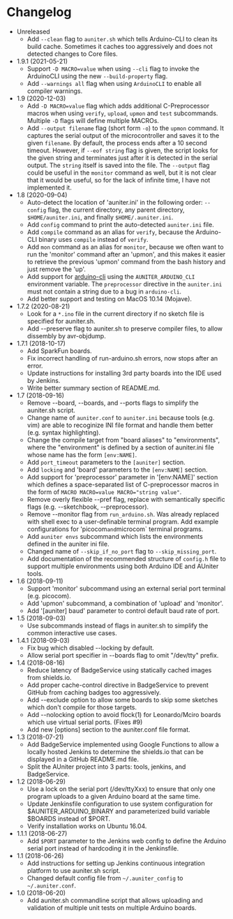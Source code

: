 # Changelog

* Unreleased
    * Add `--clean` flag to `auniter.sh` which tells Arduino-CLI to clean its
      build cache. Sometimes it caches too aggressively and does not detected
      changes to Core files.
* 1.9.1 (2021-05-21)
    * Support `-D MACRO=value` when using `--cli` flag to invoke the ArduinoCLI
      using the new `--build-property` flag.
    * Add `--warnings all` flag when using `ArduinoCLI` to enable all compiler
      warnings.
* 1.9 (2020-12-03)
    * Add `-D MACRO=value` flag which adds additional C-Preprocessor macros
      when using `verify`, `upload`, `upmon` and `test` subcommands. Multiple
      `-D` flags will define multiple MACROs.
    * Add `--output filename` flag (short form `-o`) to the `upmon` command. It
      captures the serial output of the microcontroller and saves it to the
      given `filename`. By default, the process ends after a 10 second timeout.
      However, if `--eof string` flag is given, the script looks for the given
      string and terminates just after it is detected in the serial output. The
      `string` itself is saved into the file. The `--output` flag could be
      useful in the `monitor` command as well, but it is not clear that it would
      be useful, so for the lack of infinite time, I have not implemented it.
* 1.8 (2020-09-04)
    * Auto-detect the location of 'auniter.ini' in the following order:
      `--config` flag, the current directory, any parent directory,
      `$HOME/auniter.ini`, and finally `$HOME/.auniter.ini`.
    * Add `config` command to print the auto-detected `auniter.ini` file.
    * Add `compile` command as an alias for `verify`, because the Arduino-CLI
      binary uses `compile` instead of `verify`.
    * Add `mon` command as an alias for `monitor`, because we often want
      to run the 'monitor' command after an 'upmon', and this makes it
      easier to retrieve the previous 'upmon' command from the bash history and
      just remove the 'up'.
    * Add support for [arduino-cli](https://github.com/arduino/arduino-cli)
      using the `AUNITER_ARDUINO_CLI` environment variable. The `preprocessor`
      directive in the `auniter.ini` must not contain a string due to a bug in
      `arduino-cli`.
    * Add better support and testing on MacOS 10.14 (Mojave).
* 1.7.2 (2020-08-21)
    * Look for a `*.ino` file in the current directory if no sketch file is
      specified for auniter.sh.
    * Add --preserve flag to auniter.sh to preserve compiler files, to allow
      dissembly by avr-objdump.
* 1.7.1 (2018-10-17)
    * Add SparkFun boards.
    * Fix incorrect handling of run-arduino.sh errors, now stops after an error.
    * Update instructions for installing 3rd party boards into the IDE used
      by Jenkins.
    * Write better summary section of README.md.
* 1.7 (2018-09-16)
    * Remove --board, --boards, and --ports flags to simplify the auniter.sh
      script.
    * Change name of `auniter.conf` to `auniter.ini` because tools (e.g. vim)
      are able to recoginize INI file format and handle them better
      (e.g. syntax highlighting).
    * Change the compile target from "board aliases" to "environments", where
      the "environment" is defined by a section of auniter.ini file whose name
      has the form `[env:NAME]`.
    * Add `port_timeout` parameters to the `[auniter]` section.
    * Add `locking` and 'board' parameters to the `[env:NAME]` section.
    * Add support for 'preprocessor' parameter in '[env:NAME]' section
      which defines a space-separated list of C-preprocessor macros in the
      form of `MACRO MACRO=value MACRO="string value"`.
    * Remove overly flexible --pref flag, replace with semantically specific
      flags (e.g. --sketchbook, --preprocessor).
    * Remove --monitor flag from `run_arduino.sh`. Was already replaced with
      shell exec to a user-definable terminal program. Add example
      configurations for 'picocom` and `microcom` terminal programs.
    * Add `auniter envs` subcommand which lists the environments defined in the
      auniter ini file.
    * Changed name of `--skip_if_no_port` flag to `--skip_missing_port`.
    * Add documentation of the recommended structure of `config.h` file to
      support multiple environments using both Arduino IDE and AUniter tools.
* 1.6 (2018-09-11)
    * Support 'monitor' subcommand using an external serial port terminal
      (e.g. picocom).
    * Add 'upmon' subcommand, a combination of 'upload' and 'monitor'.
    * Add '[auniter] baud' parameter to control default baud rate of port.
* 1.5 (2018-09-03)
    * Use subcommands instead of flags in auniter.sh to simplify the
      common interactive use cases.
* 1.4.1 (2018-09-03)
    * Fix bug which disabled --locking by default.
    * Allow serial port specifier in --boards flag to omit "/dev/tty" prefix.
* 1.4 (2018-08-16)
    * Reduce latency of BadgeService using statically cached images
      from shields.io.
    * Add proper cache-control directive in BadgeService to prevent GitHub
      from caching badges too aggressively.
    * Add --exclude option to allow some boards to skip some sketches which
      don't compile for those targets.
    * Add --nolocking option to avoid flock(1) for Leonardo/Mciro boards
      which use virtual serial ports. (Fixes #9)
    * Add new [options] section to the auniter.conf file format.
* 1.3 (2018-07-21)
    * Add BadgeService implemented using Google Functions to allow a locally
      hosted Jenkins to determine the shields.io that can be displayed in
      a GitHub README.md file.
    * Split the AUniter project into 3 parts: tools, jenkins, and
      BadgeService.
* 1.2 (2018-06-29)
    * Use a lock on the serial port (/dev/ttyXxx) to ensure that
      only one program uploads to a given Arduino board at the same time.
    * Update Jenkinsfile configuration to use system configuration for
      $AUNITER_ARDUINO_BINARY and parameterized build variable $BOARDS
      instead of $PORT.
    * Verify installation works on Ubuntu 16.04.
* 1.1.1 (2018-06-27)
    * Add `$PORT` parameter to the Jenkins web config to define the Arduino
      serial port instead of hardcoding it in the Jenkinsfile.
* 1.1 (2018-06-26)
    * Add instructions for setting up Jenkins continuous integration platform
      to use auniter.sh script.
    * Changed default config file from `~/.auniter_config` to `~/.auniter.conf`.
* 1.0 (2018-06-20)
    * Add auniter.sh commandline script that allows uploading and validation
      of multiple unit tests on multiple Arduino boards.

